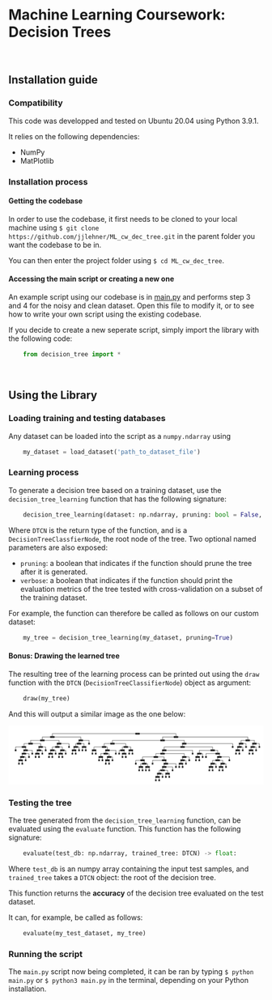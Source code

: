 # Machine Learning Coursework: Decision Trees

<br />

## Installation guide

### Compatibility

This code was developped and tested on Ubuntu 20.04 using Python 3.9.1.

It relies on the following dependencies:
 - NumPy
 - MatPlotlib

### Installation process

#### Getting the codebase

In order to use the codebase, it first needs to be cloned to your local machine using `$ git clone https://github.com/jjlehner/ML_cw_dec_tree.git` in the parent folder you want the codebase to be in.

You can then enter the project folder using `$ cd ML_cw_dec_tree`.

#### Accessing the main script or creating a new one

An example script using our codebase is in [main.py](/source/main.py) and performs step 3 and 4 for the noisy and clean dataset. Open this file to modify it, or to see how to write your own script using the existing codebase.

If you decide to create a new seperate script, simply import the library with the following code:

```python
    from decision_tree import *
```



<br />

## Using the Library

### Loading training and testing databases

Any dataset can be loaded into the script as a `numpy.ndarray` using 

```python
    my_dataset = load_dataset('path_to_dataset_file')
```

### Learning process

To generate a decision tree based on a training dataset, use the `decision_tree_learning` function that has the following signature:

```python
    decision_tree_learning(dataset: np.ndarray, pruning: bool = False, verbose: bool = False) -> DTCN
```
Where `DTCN` is the return type of the function, and is a `DecisionTreeClassfierNode`, the root node of the tree. Two optional named parameters are also exposed:

- `pruning`: a boolean that indicates if the function should prune the tree after it is generated.
- `verbose`: a boolean that indicates if the function should print the evaluation metrics of the tree tested with cross-validation on a subset of the training dataset.

For example, the function can therefore be called as follows on our custom dataset:

```python
    my_tree = decision_tree_learning(my_dataset, pruning=True)
```

#### Bonus: Drawing the learned tree

The resulting tree of the learning process can be printed out using the `draw` function with the `DTCN` (`DecisionTreeClassifierNode`) object as argument:

```python
    draw(my_tree)
```

And this will output a similar image as the one below:

<p align="center">
    <img src="documentation/images/clean-tree.png" alt="Hot plate">
</p>

### Testing the tree

The tree generated from the `decision_tree_learning` function, can be evaluated using the `evaluate` function. This function has the following signature:

```python
    evaluate(test_db: np.ndarray, trained_tree: DTCN) -> float:
```

Where `test_db` is an numpy array containing the input test samples, and `trained_tree` takes a `DTCN` object: the root of the decision tree.

This function returns the **accuracy** of the decision tree evaluated on the test dataset.

It can, for example, be called as follows:

```python
    evaluate(my_test_dataset, my_tree)
```

### Running the script

The `main.py` script now being completed, it can be ran by typing `$ python main.py` or `$ python3 main.py` in the terminal, depending on your Python installation.
